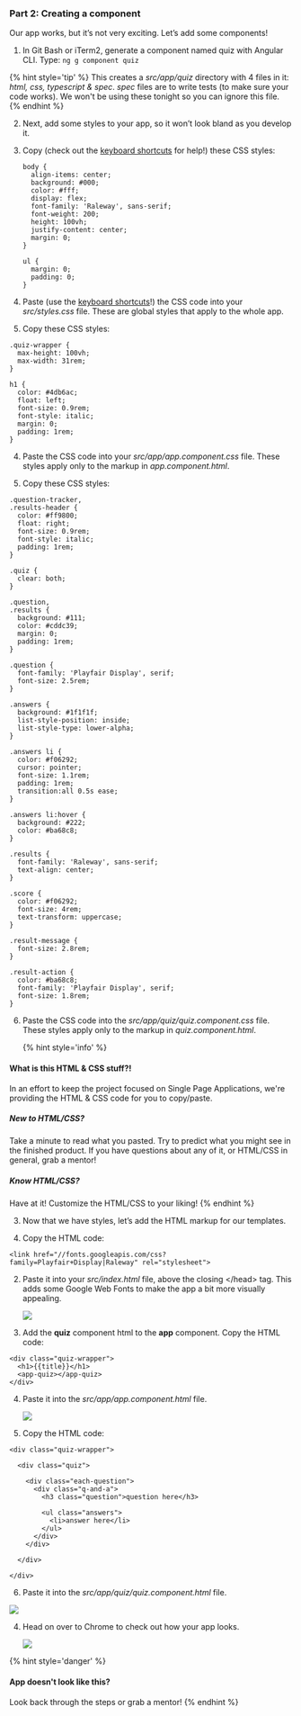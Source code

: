 ### Part 2: Creating a component

Our app works, but it’s not very exciting. Let’s add some components!

1.  In Git Bash or iTerm2, generate a component named quiz with Angular CLI. Type: `ng g component quiz`

  {% hint style='tip' %}
This creates a _src/app/quiz_ directory with 4 files in it: _html, css, typescript & spec_.  _spec_ files are to write tests (to make sure your code works). We won't be using these tonight so you can ignore this file.
  {% endhint %}

2.  Next, add some styles to your app, so it won’t look bland as you develop it.

  1.  Copy (check out the [keyboard shortcuts](/reference-helpful-keyboard-shortcuts.md) for help!) these CSS styles: 

      ```
      body {
        align-items: center;
        background: #000;
        color: #fff;
        display: flex;
      	font-family: 'Raleway', sans-serif;
        font-weight: 200;
        height: 100vh;
        justify-content: center;
        margin: 0;
      }
      
      ul {
        margin: 0;
        padding: 0;
      }
      ```
   
  2. Paste (use the [keyboard shortcuts](/reference-helpful-keyboard-shortcuts.md)!) the CSS code into your _src/styles.css_ file. These are global styles that apply to the whole app.
  
  3.  Copy these CSS styles:
  
```
.quiz-wrapper {
  max-height: 100vh;
  max-width: 31rem;
}

h1 {
  color: #4db6ac;
  float: left;
  font-size: 0.9rem;
  font-style: italic;
  margin: 0;
  padding: 1rem;
}
```
   
  4. Paste the CSS code into your *src/app/app.component.css* file. These styles apply only to the markup in _app.component.html_.
  
  5.  Copy these CSS styles:
  
```
.question-tracker,
.results-header {
  color: #ff9800;
  float: right;
  font-size: 0.9rem;
  font-style: italic;
  padding: 1rem;
}

.quiz {
  clear: both;
}

.question,
.results {
  background: #111;
  color: #cddc39;
  margin: 0;
  padding: 1rem;
}

.question {
  font-family: 'Playfair Display', serif;
  font-size: 2.5rem;
}

.answers {
  background: #1f1f1f;
  list-style-position: inside;
  list-style-type: lower-alpha;
}

.answers li {
  color: #f06292;
  cursor: pointer;
  font-size: 1.1rem;
  padding: 1rem;
  transition:all 0.5s ease;
}

.answers li:hover {
  background: #222;
  color: #ba68c8;
}

.results {
  font-family: 'Raleway', sans-serif;
  text-align: center;
}

.score {
  color: #f06292;
  font-size: 4rem;
  text-transform: uppercase;
}

.result-message {
  font-size: 2.8rem;
}

.result-action {
  color: #ba68c8;
  font-family: 'Playfair Display', serif;
  font-size: 1.8rem;
}
```
   
  6. Paste the CSS code into the *src/app/quiz/quiz.component.css* file. These styles apply only to the markup in _quiz.component.html_.
  
      {% hint style='info' %}
#### What is this HTML & CSS stuff?!
In an effort to keep the project focused on Single Page Applications, we're providing the HTML & CSS code for you to copy/paste.
 
##### New to HTML/CSS? 
Take a minute to read what you pasted.  Try to predict what you might see in the finished product. If you have questions about any of it, or HTML/CSS in general, grab a mentor! 

##### Know HTML/CSS?
Have at it! Customize the HTML/CSS to your liking!
  {% endhint %}

3.  Now that we have styles, let’s add the HTML markup for our templates.

  1.  Copy the HTML code:
  
```
<link href="//fonts.googleapis.com/css?family=Playfair+Display|Raleway" rel="stylesheet">
```
   
  2. Paste it into your *src/index.html* file, above the closing &lt;/head&gt; tag. This adds some Google Web Fonts to make the app a bit more visually appealing.
  
      ![](/images/image36.png)
  
  3.  Add the **quiz** component html to the **app** component. Copy the HTML code:
  
```
<div class="quiz-wrapper">
  <h1>{{title}}</h1>
  <app-quiz></app-quiz>
</div>
```
   
  4. Paste it into the *src/app/app.component.html* file.
  
      ![](../images/image24.png)

  5. Copy the HTML code:
  
```
<div class="quiz-wrapper">

  <div class="quiz">

    <div class="each-question">
      <div class="q-and-a">
        <h3 class="question">question here</h3>

        <ul class="answers">
          <li>answer here</li>
        </ul>
      </div>
    </div>

  </div>

</div>
```

  6. Paste it into the *src/app/quiz/quiz.component.html* file.
  
  ![](/images/image28.png)

4.  Head on over to Chrome to check out how your app looks.

    ![](/images/appOne.png)

  {% hint style='danger' %}
#### App doesn't look like this?
Look back through the steps or grab a mentor!
  {% endhint %}
